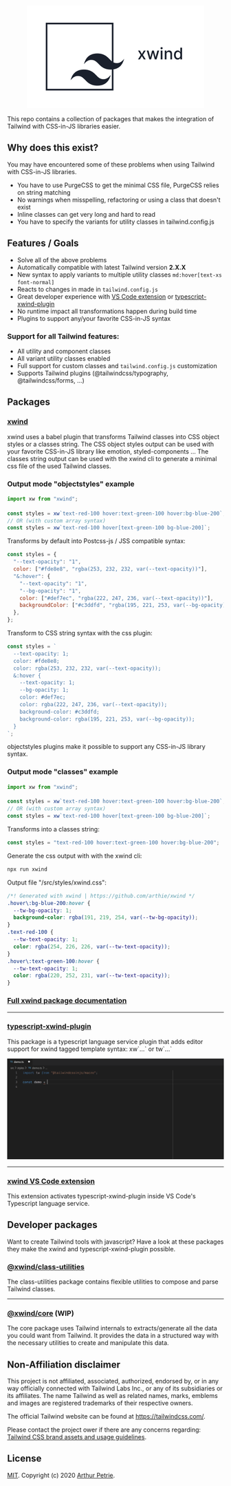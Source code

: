 <p align="center">
  <img src="https://github.com/Arthie/tailwindcssinjs/raw/master/resources/header.png" alt="tailwindcssinjs">
</p>

This repo contains a collection of packages that makes the integration of Tailwind with CSS-in-JS libraries easier.

## Why does this exist?

You may have encountered some of these problems when using Tailwind with CSS-in-JS libraries.

- You have to use PurgeCSS to get the minimal CSS file, PurgeCSS relies on string matching
- No warnings when misspelling, refactoring or using a class that doesn't exist
- Inline classes can get very long and hard to read
- You have to specify the variants for utility classes in tailwind.config.js

## Features / Goals

- Solve all of the above problems
- Automatically compatible with latest Tailwind version **2.X.X**
- New syntax to apply variants to multiple utility classes `md:hover[text-xs font-normal]`
- Reacts to changes in made in `tailwind.config.js`
- Great developer experience with [VS Code extension](https://github.com/Arthie/vscode-xwind) or [typescript-xwind-plugin](https://github.com/Arthie/xwind/tree/master/packages/typescript-plugin)
- No runtime impact all transformations happen during build time
- Plugins to support any/your favorite CSS-in-JS syntax

### Support for all Tailwind features:

- All utility and component classes
- All variant utility classes enabled
- Full support for custom classes and `tailwind.config.js` customization
- Supports Tailwind plugins (@tailwindcss/typography, @tailwindcss/forms, ...)

## Packages

### [xwind](https://github.com/Arthie/xwind/tree/master/packages/xwind)

xwind uses a babel plugin that transforms Tailwind classes into CSS object styles or a classes string. The CSS object styles output can be used with your favorite CSS-in-JS library like emotion, styled-components ... The classes string output can be used with the xwind cli to generate a minimal css file of the used Tailwind classes.

### Output mode "objectstyles" example

```js
import xw from "xwind";

const styles = xw`text-red-100 hover:text-green-100 hover:bg-blue-200`;
// OR (with custom array syntax)
const styles = xw`text-red-100 hover[text-green-100 bg-blue-200]`;
```

Transforms by default into Postcss-js / JSS compatible syntax:

```js
const styles = {
  "--text-opacity": "1",
  color: ["#fde8e8", "rgba(253, 232, 232, var(--text-opacity))"],
  "&:hover": {
    "--text-opacity": "1",
    "--bg-opacity": "1",
    color: ["#def7ec", "rgba(222, 247, 236, var(--text-opacity))"],
    backgroundColor: ["#c3ddfd", "rgba(195, 221, 253, var(--bg-opacity))"],
  },
};
```

Transform to CSS string syntax with the css plugin:

```js
const styles = `
  --text-opacity: 1;
  color: #fde8e8;
  color: rgba(253, 232, 232, var(--text-opacity));
  &:hover {
    --text-opacity: 1;
    --bg-opacity: 1;
    color: #def7ec;
    color: rgba(222, 247, 236, var(--text-opacity));
    background-color: #c3ddfd;
    background-color: rgba(195, 221, 253, var(--bg-opacity));
  }
`;
```

objectstyles plugins make it possible to support any CSS-in-JS library syntax.

### Output mode "classes" example

```js
import xw from "xwind";

const styles = xw`text-red-100 hover:text-green-100 hover:bg-blue-200`;
// OR (with custom array syntax)
const styles = xw`text-red-100 hover[text-green-100 bg-blue-200]`;
```

Transforms into a classes string:

```js
const styles = "text-red-100 hover:text-green-100 hover:bg-blue-200";
```

Generate the css output with with the xwind cli:

```bash
npx run xwind
```

Output file "/src/styles/xwind.css":

```css
/*! Generated with xwind | https://github.com/arthie/xwind */
.hover\:bg-blue-200:hover {
  --tw-bg-opacity: 1;
  background-color: rgba(191, 219, 254, var(--tw-bg-opacity));
}
.text-red-100 {
  --tw-text-opacity: 1;
  color: rgba(254, 226, 226, var(--tw-text-opacity));
}
.hover\:text-green-100:hover {
  --tw-text-opacity: 1;
  color: rgba(220, 252, 231, var(--tw-text-opacity));
}
```

### [Full xwind package documentation](https://github.com/Arthie/xwind/tree/master/packages/xwind)

---

### [typescript-xwind-plugin](https://github.com/Arthie/xwind/tree/master/packages/typescript-plugin)

This package is a typescript language service plugin that adds editor support for xwind tagged template syntax: xw\`...\` or tw\`...\`

![autocomplete](https://github.com/Arthie/vscode-tailwindcssinjs/raw/master/resources/autocomplete.gif)

---

### [xwind VS Code extension](https://github.com/Arthie/vscode-xwind)

This extension activates typescript-xwind-plugin inside VS Code's Typescript language service.

## Developer packages

Want to create Tailwind tools with javascript?
Have a look at these packages they make the xwind and typescript-xwind-plugin possible.

### [@xwind/class-utilities](https://github.com/Arthie/xwind/tree/master/packages/class-utilities)

The class-utilities package contains flexible utilities to compose and parse Tailwind classes.

---

### [@xwind/core](https://github.com/Arthie/xwind/tree/master/packages/core) (WIP)

The core package uses Tailwind internals to extracts/generate all the data you could want from Tailwind. It provides the data in a structured way with the necessary utilities to create and manipulate this data.

## Non-Affiliation disclaimer

This project is not affiliated, associated, authorized, endorsed by, or in any way officially connected with Tailwind Labs Inc., or any of its subsidiaries or its affiliates.
The name Tailwind as well as related names, marks, emblems and images are registered trademarks of their respective owners.

The official Tailwind website can be found at https://tailwindcss.com/.

Please contact the project ower if there are any concerns regarding: [Tailwind CSS brand assets and usage guidelines](https://tailwindcss.com/brand).

## License

[MIT](LICENSE). Copyright (c) 2020 [Arthur Petrie](https://arthurpetrie.com/).
